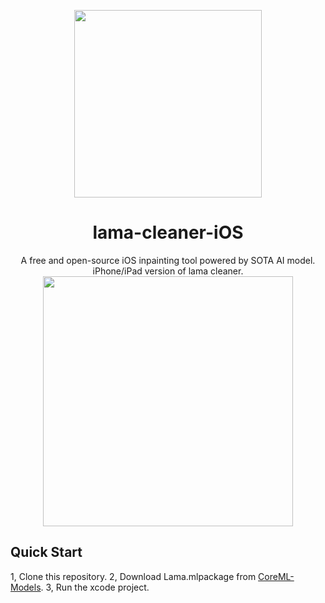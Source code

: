 <p align="center">
<img src=https://github.com/john-rocky/PersonSegmentationSampler/assets/23278992/8fed8e4c-ab95-4e2b-ac19-30cbe3069308 width=300>
</p>

# <div align="center">lama-cleaner-iOS</div>

<div align="center">A free and open-source iOS inpainting tool powered by SOTA AI model.</div>
<div align="center">iPhone/iPad version of lama cleaner.</div>

<div align="center">
<img src=https://github.com/john-rocky/PersonSegmentationSampler/assets/23278992/847f874b-7174-4317-8313-f82685bdd20c width=400>
</div>

## Quick Start

1, Clone this repository.
2, Download Lama.mlpackage from [CoreML-Models](https://github.com/john-rocky/CoreML-Models/tree/master?tab=readme-ov-file#lama).
3, Run the xcode project.


